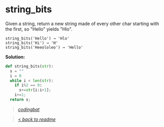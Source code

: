 # string_bits

Given a string, return a new string made of every other char starting with the first, so "Hello" yields "Hlo".

```
string_bits('Hello') → 'Hlo'
string_bits('Hi') → 'H'
string_bits('Heeololeo') → 'Hello'
```

**Solution:**

```python
def string_bits(str):
  s = ""
  i = 0
  while i < len(str):
    if i%2 == 0:
      s+=str[i:i+1];
    i+=1;
  return s;
```

> _[codingbat](https://codingbat.com/prob/p113152)_

> [< _back to readme_](/README.md)